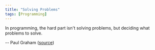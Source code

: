 ```yaml
---
title: "Solving Problems"
tags: [Programming]
---
```


In programming, the hard part isn't solving problems, but deciding what problems
to solve.

-- Paul Graham ([source][source])

[source]: https://twitter.com/CodeWisdom/status/712648883898335232
